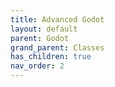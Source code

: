 ```yaml
---
title: Advanced Godot
layout: default
parent: Godot
grand_parent: Classes
has_children: true
nav_order: 2
---
```

